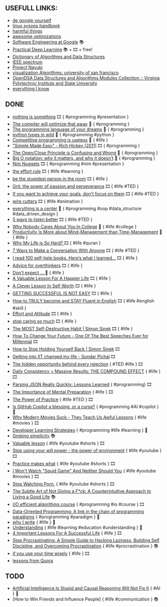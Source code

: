 ## USEFULL LINKS:
* [de google yourself](https://github.com/tycrek/degoogle) 
* [linux sysops handbook](https://abarrak.gitbook.io/linux-sysops-handbook/)
* [harmful things](http://harmful.cat-v.org/software/) 
* [awesome optimizations](https://github.com/kubo39/awesome-optimizations)
* [Software Engineering at Google](https://abseil.io/resources/swe-book/html/toc.html) 📚
* [Practical Deep Learning](https://course.fast.ai/Lessons/lesson1.html) 📚 + 🎞️ + free!
* [Dictionary of Algorithms and Data Structures](https://xlinux.nist.gov/dads)
* [IEEE spectrum](https://spectrum.ieee.org/)
* [Project Nayuki](https://www.nayuki.io/)
* [visualization Algorithms: university of san francisco](https://www.cs.usfca.edu/~galles/visualization/Algorithms.html)
* [OpenDSA Data Structures and Algorithms Modules Collection :: Virginia Polytechnic Institute and State University](https://opendsa-server.cs.vt.edu/ODSA/Books/Everything/html/index.html)
* [everything I know](https://wiki.nikiv.dev/)

## DONE
* [nothing is something](https://www.youtube.com/watch?v=OMPfEXIlTVE) 🎞️ { #programming #presentation }
* [The compiler will optimize that away](https://blog.royalsloth.eu/posts/the-compiler-will-optimize-that-away/) 📰 { #programming }
* [The programming language of your dreams](https://ferale.art/article/the-programming-language-of-your-dreams-part-1) 📰 { #programming }
* [python types in wild](https://neverworkintheory.org/2022/03/18/python-3-types-in-the-wild) 📰 { #programming #python }
* [Competitive programming is useless](https://kislayverma.com/organizations/competitive-programming-is-useless/) 📰 { #life }
* ["Simple Made Easy" - Rich Hickey (2011)](https://youtu.be/SxdOUGdseq4) 🎞️ { #programming }
* [The Open/Close Principle is Confusing and Wrong](https://naildrivin5.com/blog/2019/11/14/open-closed-principle-is-confusing-and-well-wrong.html) 📰 { #programming }
* [Big O notation: why it matters, and why it doesn’t](https://medium.com/free-code-camp/big-o-notation-why-it-matters-and-why-it-doesnt-1674cfa8a23c) 📰 { #programming }
* [Nim Nuggets](https://www.youtube.com/watch?v=d2VRuZo2pdA) 🎞️ { #programming #nim #presentation }
* [the effort rule](https://youtu.be/zRDJcPLQvA4) 🎞️ { #life #learning }
* [be the stupidest person in the room](https://www.youtube.com/watch?v=BkLzo_oNVho) 🎞️ { #life }
* [Grit: the power of passion and perseverance](https://www.youtube.com/watch?v=H14bBuluwB8) 🎞️ { #life #TED } 
* [If you want to achieve your goals, don't focus on them](https://www.youtube.com/watch?v=V2PP3p4_4R8) 🎞️ { #life #TED }
* [wire cutters](https://www.youtube.com/watch?v=3Bs4LOtIuxg) 🎞️ { #life #animation }
* [everything is a center](https://ericnormand.me/issues/469) 📰 { #programming #oop #data_structure #data_driven_design }
* [5 ways to listen better](https://www.youtube.com/watch?v=cSohjlYQI2A) 🎞️ { #life #TED }
* [Why Nobody Cares About You In College](https://www.theodysseyonline.com/why-nobody-cares-about-college) 📰 { #life #college }
* [Productivity Is More about Mind-Management than Time-Management](https://www.jotform.com/blog/productivity-is-more-about-mind-management-than-time-management/) 📰 { #life }
* [Why My Life is So Hard? ](https://www.youtube.com/watch?v=fJr74neE3Y8) 🎞️ { #life #quran }
* [7 Ways to Make a Conversation With Anyone](https://youtu.be/F4Zu5ZZAG7I) 🎞️ { #life #TED }
* [I read 100 self-help books. Here’s what I learned…](https://www.youtube.com/watch?v=S_V4CdP6aLA) 🎞️ { #life }
* [Advice for overthinkers](https://youtube.com/shorts/dAN_RKCkTUI?feature=share)  🎞️ { #life }
* [Don't expect ... ](http://sms4smile.com/wise-sms-quotes/dont-expect-anything-from-anyone.html)  📰 { #life }
* [A Valuable Lesson For A Happier Life](https://www.youtube.com/watch?v=SqGRnlXplx0) 🎞️ { #life }
* [A Clever Lesson In Self Worth](https://www.youtube.com/watch?v=XOefJFb0_T8) 🎞️ { #life }
* [GETTING SUCCESSFUL IS NOT EASY](https://www.youtube.com/watch?v=RS_HDj2mOkk) 🎞️ { #life }
* [How to TRULY become and STAY Fluent in English](https://www.youtube.com/watch?v=qjbBeORPUA4) 🎞️ { #life #english #skill }
* [Effort and Attitude](https://www.youtube.com/watch?v=Dw2OvLaS5yQ) 🎞️ { #life }
* [stop caring so much](https://www.youtube.com/watch?v=7tnLF29C6GQ) 🎞️ { #life }
* [The MOST Self-Destructive Habit | Simon Sinek](https://www.youtube.com/watch?v=jtpOYxsZj7o) 🎞️ { #life }
* [How To Change Your Future - One Of The Best Speeches Ever for Millennial](https://www.youtube.com/watch?v=6BOf10sXFGs) 🎞️
* [How to Stop Holding Yourself Back | Simon Sinek](https://www.youtube.com/watch?v=W05FYkqv7hM) 🎞️
* [Getting into IIT changed my life - Sundar Pichai](https://www.youtube.com/shorts/rJjQcTMq4WI) 🎞️
* [The hidden opportunity behind every rejection](https://www.youtube.com/watch?v=iwl-Pe0FbSg) { #TED #life } 🎞️
* [Daily Consistency = Massive Results: THE COMPOUND EFFECT](https://www.youtube.com/watch?v=qDxDCtZ9UkE) { #life } 🎞️
* [Parsing JSON Really Quickly: Lessons Learned](https://www.youtube.com/watch?v=wlvKAT7SZIQ) { #programming} 🎞️
* [The Importance of Mental Preparation](https://www.youtube.com/watch?v=JxJlWKm6DfQ) { #life } 🎞️
* [The Power of Practice](https://www.youtube.com/watch?v=hngDhaD6UaY) { #life #TED } 🎞️
* [Is GitHub Copilot a blessing, or a curse?](https://www.fast.ai/2021/07/19/copilot/) { #programming #AI #copilot }  📰
* [Why Modern Movies Suck - They Teach Us Awful Lessons](https://www.youtube.com/watch?v=Dnuqp4_K7ik) { #life #movies } 🎞️
* [Developer Learning Strategies](https://jenkov.com/tutorials/dev-essentials/developer-learning-strategies.html) { #programming #life #learning }  📰
* [Groking simplicity](https://www.oreilly.com/library/view/grokking-simplicity/9781617296208/) 📚
* [Valuable lesson](https://www.youtube.com/shorts/CvagWNaGf58) { #life #youtube #shorts } 🎞️
* [Stop using your will power - the power of environment](https://youtu.be/vGQficynmIY) { #life #youtube } 🎞️
* [Practice makes what](https://youtu.be/kp7eHjGIM4A) { #life #youtube #shorts } 🎞️
* [I Won't Watch "Squid Game" And Neither Should You](https://www.youtube.com/watch?v=GURQuk1e78Q) { #life #youtube #movies } 🎞️
* [Stop Watching Porn.](https://www.youtube.com/shorts/M6dGvgRL5UY) { #life #youtube #shorts } 🎞️
* [The Subtle Art of Not Giving a F*ck: A Counterintuitive Approach to Living a Good Life](https://www.amazon.com/Subtle-Art-Not-Giving-Counterintuitive/dp/0062457713) 📚
* [I/O efficient algorithms course](https://coursera.org/learn/io-efficient-algorithms/) { #programming #io #course } 🎞️
* [Data-Oriented Programming: A link in the chain of programming paradigms](https://blog.klipse.tech/databook/2021/12/10/dop-link.html) { #programming #paradigm } 📰
* [why I write](https://www.nayuki.io/page/why-i-write) { #life } 📰
* [Understanding](http://www.garlikov.com/teaching/Understanding.html) { #life #learning #education #understanding } 📰
* [4  Important Lessons For A Successful Life](https://www.youtube.com/watch?v=xYZtQUUzdk0) { #life } 🎞️
* [Stop Procrastinating: A Simple Guide to Hacking Laziness, Building Self Discipline, and Overcoming Procrastination](https://g.co/kgs/9Xu2N1) { #life #procrastination } 📚
* [if you use your time wisely](https://www.youtube.com/watch?v=SqGRnlXplx0) { #life } 🎞️
* [lessons from Quora](https://idleendeavor.com/2021/08/19/x-life-lessons-i-learned-form-quora/)


## TODO
* [Artificial Intelligence Is Stupid and Causal Reasoning Will Not Fix It](https://www.frontiersin.org/articles/10.3389/fpsyg.2020.513474/full) { #AI } 📰
* [How to Win Friends and Influence People] { #life #communication } 📚

